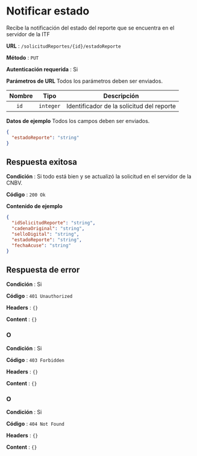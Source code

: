 # Notificar estado

Recibe la notificación del estado del reporte que se encuentra en el servidor de la ITF

**URL** : `/solicitudReportes/{id}/estadoReporte`

**Método** : `PUT`

**Autenticación requerida** : Si

**Parámetros de URL** Todos los parámetros deben ser enviados.

| Nombre|Tipo|Descripción|
| :--: |:--:| :--:|
| ```id ```| ```integer``` |Identificador de la solicitud del reporte|

**Datos de ejemplo** Todos los campos deben ser enviados.

```json
{
  "estadoReporte": "string"
}
```

## Respuesta exitosa

**Condición** : Si todo está bien y se actualizó la solicitud en el servidor de la CNBV.

**Código** : `200 Ok`

**Contenido de ejemplo**

```json
{
  "idSolicitudReporte": "string",
  "cadenaOriginal": "string",
  "selloDigital": "string",
  "estadoReporte": "string",
  "fechaAcuse": "string"
}
```

## Respuesta de error

**Condición** : Si

**Código** : `401 Unauthorized`

**Headers** : `{}`

**Content** : `{}`

### O

**Condición** : Si

**Código** : `403 Forbidden`

**Headers** : `{}`

**Content** : `{}`

### O

**Condición** : Si

**Código** : `404 Not Found`

**Headers** : `{}`

**Content** : `{}`